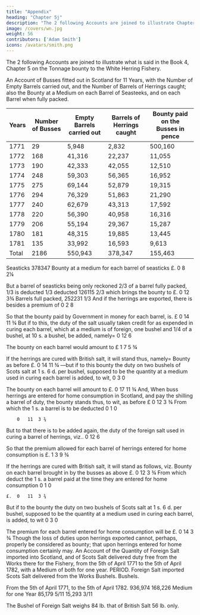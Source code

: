 ```yaml
---
title: "Appendix"
heading: "Chapter 5j"
description: "The 2 following Accounts are joined to illustrate Chapter 5 on the Tonnage bounty to the White Herring Fishery"
image: /covers/wn.jpg
weight: 56
contributors: ['Adam Smith']
icons: /avatars/smith.png
--- 
```




The 2 following Accounts are joined to illustrate what is said in the Book 4, Chapter 5 on the Tonnage bounty to the White Herring Fishery.

An Account of Busses fitted out in Scotland for 11 Years, with the Number of Empty Barrels carried out, and the Number of Barrels of Herrings caught; also the Bounty at a Medium on each Barrel of Seasteeks, and on each Barrel when fully packed.


Years |	Number of Busses | Empty Barrels carried out | Barrels of Herrings caught | Bounty paid on the Busses in pence
--- | --- | --- | --- | --- 
1771 | 29 | 5,948 | 2,832 | 500,160
1772 | 168 | 41,316 | 22,237 | 11,055 |	7 |	6
1773 | 190 | 42,333 | 42,055 | 12,510 |	8 |	6
1774 | 248 | 59,303 | 56,365 | 16,952 |	2 |	6
1775 | 275 | 69,144 | 52,879 | 19,315 |	15 | 0
1776 | 294 | 76,329 | 51,863 | 21,290 |	7 |	6
1777 | 240 | 62,679 | 43,313 | 17,592 |	2 |	6
1778 | 220 | 56,390 | 40,958 | 16,316 |	2 |	6
1779 | 206 | 55,194 | 29,367 | 15,287 |	0 |	0
1780 | 181 | 48,315 | 19,885 | 13,445 |	12 | 6
1781 | 135 | 33,992 | 16,593 | 9,613 | 12 |	6
Total | 2186 | 550,943 | 378,347 | 155,463 | 11 | 0

Seasticks  	378347 	Bounty at a medium for each barrel of seasticks 	£. 	0 	8 	2¼

But a barrel of seasticks being only reckoned 2/3 of a barrel fully packed, 1/3 is deducted 1/3 deducted 	126115 2/3 	which brings the bounty to 	£. 	0 	12 	3¾ Barrels full packed, 	252231 1/3
And if the herrings are exported, there is besides a premium of 		0 	2 	8
			
So that the bounty paid by Government in money for each barrel, is. 	£ 	0 	14 	11 ¾
But if to this, the duty of the salt usually taken credit for as expended in curing each barrel, which at a medium is of foreign, one bushel and 1/4 of a bushel, at 10 s. a bushel, be added, namely=  		0 	12 	6
			
The bounty on each barrel would amount to 	£ 	1 	7 	5 ¾
			
If the herrings are cured with British salt, it will stand thus, namely= 
Bounty as before 	£. 	0 	14 	11 ¾
—but if to this bounty the duty on two bushels of Scots salt at 1 s. 6 d. per bushel, supposed to be the quantity at a medium used in curing each barrel is added, to wit, 		0 	3 	0
			
The bounty on each barrel will amount to 	£. 	0 	17 	11 ¾
And,
When buss herrings are entered for home consumption in Scotland, and pay the shilling a barrel of duty, the bounty stands thus, to wit, as before 	£ 	0 	12 	3 ¾
From which the 1 s. a barrel is to be deducted 		0 	1 	0
			
		0 	11 	3 ¾
But to that there is to be added again, the duty of the foreign salt used in curing a barrel of herrings, viz.. 		0 	12 	6
			
So that the premium allowed for each barrel of herrings entered for home consumption is 	£. 	1 	3 	9 ¾
			
If the herrings are cured with British salt, it will stand as follows, viz.
Bounty on each barrel brought in by the busses as above 	£. 	0 	12 	3 ¾
From which deduct the 1 s. a barrel paid at the time they are entered for home consumption 		0 	1 	0
			
	£. 	0 	11 	3 ¾
But if to the bounty the duty on two bushels of Scots salt at 1 s. 6 d. per bushel, supposed to be the quantity at a medium used in curing each barrel, is added, to wit 		0 	3 	0
			
The premium for each barrel entered for home consumption will be 	£. 	0 	14 	3 ¾
Though the loss of duties upon herrings exported cannot, perhaps, properly be considered as bounty; that upon herrings entered for home consumption certainly may.
An Account of the Quantity of Foreign Salt imported into Scotland, and of Scots Salt delivered duty free from the Works there for the Fishery, from the 5th of April 1771 to the 5th of April 1782, with a Medium of both for one year.
PERIOD. 	Foreign Salt imported 	Scots Salt delivered from the Works
Bushels. 	Bushels.

From the 5th of April 1771, to the 5th of April 1782. 	936,974 	168,226
Medium for one Year 	85,179 5/11 	15,293 3/11

The Bushel of Foreign Salt weighs 84 lb. that of British Salt 56 lb. only.
